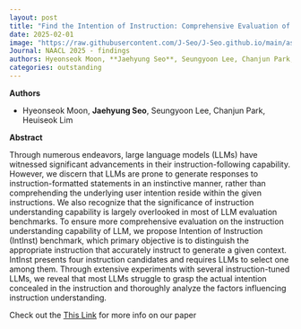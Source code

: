 ```yaml
---
layout: post
title: "Find the Intention of Instruction: Comprehensive Evaluation of Instruction Understanding for Large Language Models"
date: 2025-02-01
image: "https://raw.githubusercontent.com/J-Seo/J-Seo.github.io/main/assets/img/naacl2025.png"
Journal: NAACL 2025 - findings
authors: Hyeonseok Moon, **Jaehyung Seo**, Seungyoon Lee, Chanjun Park, Heuiseok Lim
categories: outstanding
---
```

**Authors**
- Hyeonseok Moon, **Jaehyung Seo**, Seungyoon Lee, Chanjun Park, Heuiseok Lim

**Abstract**

Through numerous endeavors, large language models (LLMs) have witnessed significant advancements in their instruction-following capability. However, we discern that LLMs are prone to generate responses to instruction-formatted statements in an instinctive manner, rather than comprehending the underlying user intention reside within the given instructions. We also recognize that the significance of instruction understanding capability is largely overlooked in most of LLM evaluation benchmarks. To ensure more comprehensive evaluation on the instruction understanding capability of LLM, we propose Intention of Instruction (IntInst) benchmark, which primary objective is to distinguish the appropriate instruction that accurately instruct to generate a given context. IntInst presents four instruction candidates and requires LLMs to select one among them. Through extensive experiments with several instruction-tuned LLMs, we reveal that most LLMs struggle to grasp the actual intention concealed in the instruction and thoroughly analyze the factors influencing instruction understanding.

Check out the [This Link][DOI] for more info on our paper

[DOI]: TBD

